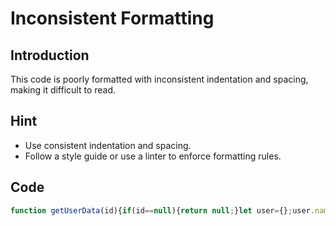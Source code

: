 # Inconsistent Formatting

## Introduction

This code is poorly formatted with inconsistent indentation and spacing, making it difficult to read.

## Hint

- Use consistent indentation and spacing.
- Follow a style guide or use a linter to enforce formatting rules.

## Code

```javascript
function getUserData(id){if(id==null){return null;}let user={};user.name="John Doe";user.age=30;user.email="john.doe@example.com";if(id==1){user.role="admin";}else{user.role="user";}return user;}
```
